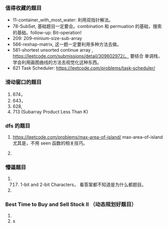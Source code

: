 ### 值得收藏的题目
- 11-container_with_most_water: 利用双指针解法。
- 78-SubSet, 基础题目一定要会。combination 和 permuation 的基础，搜索的基础。follow-up: Bit-operation!
- 209: 209-minium-size-sub-array
- 566-reshap-matrix, 这一题一定要利用多种方法去做。 
- 581-shortest unsorted continue array , https://leetcode.com/submissions/detail/309602972/。 要结合 单调栈，学会利用画图曲线的方法去视觉化这种东西。 
- 621 Task Scheduler: https://leetcode.com/problems/task-scheduler/

### 滑动窗口的题目
1. 674，
2. 643， 
3. 628,
4. 713 (Subarray Product Less Than K)



### dfs 的题目
1. https://leetcode.com/problems/max-area-of-island/ max-area-of-island
尤其是，不用 seen 函数的相关技巧。 

2. 


### 懵逼题目
1. 717. 1-bit and 2-bit Characters， 看答案都不知道是为什么都题目。
2. 


### Best Time to Buy and Sell Stock II （动态规划好题目） 
1. 
2. s